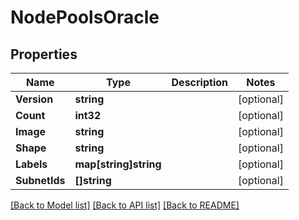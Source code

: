 # NodePoolsOracle

## Properties
Name | Type | Description | Notes
------------ | ------------- | ------------- | -------------
**Version** | **string** |  | [optional] 
**Count** | **int32** |  | [optional] 
**Image** | **string** |  | [optional] 
**Shape** | **string** |  | [optional] 
**Labels** | **map[string]string** |  | [optional] 
**SubnetIds** | **[]string** |  | [optional] 

[[Back to Model list]](../README.md#documentation-for-models) [[Back to API list]](../README.md#documentation-for-api-endpoints) [[Back to README]](../README.md)


